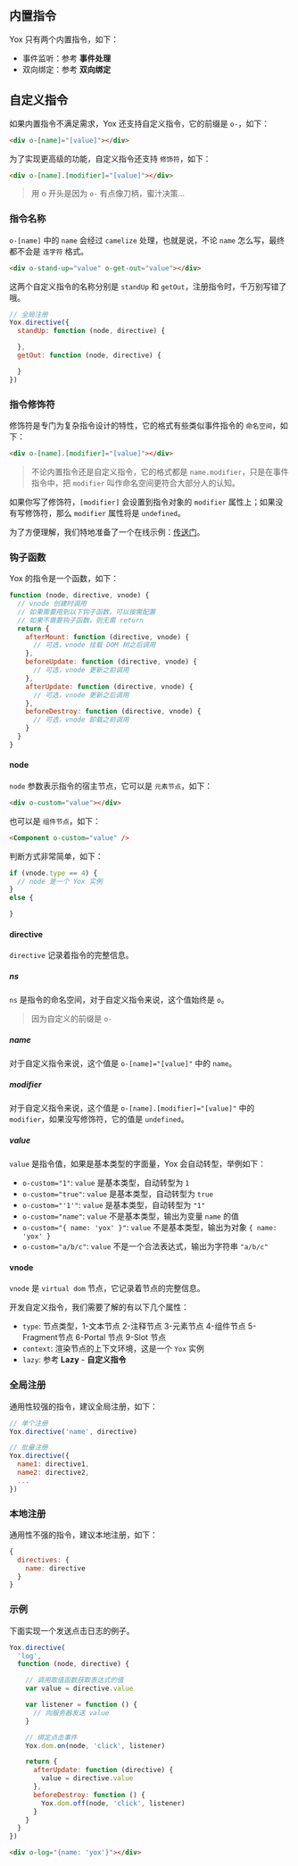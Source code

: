 
## 内置指令

Yox 只有两个内置指令，如下：

* 事件监听：参考 **事件处理**
* 双向绑定：参考 **双向绑定**


## 自定义指令

如果内置指令不满足需求，Yox 还支持自定义指令，它的前缀是 `o-`，如下：

```html
<div o-[name]="[value]"></div>
```

为了实现更高级的功能，自定义指令还支持 `修饰符`，如下：

```html
<div o-[name].[modifier]="[value]"></div>
```

> 用 o 开头是因为 `o-` 有点像刀柄，蜜汁决策...

### 指令名称

`o-[name]` 中的 `name` 会经过 `camelize` 处理，也就是说，不论 `name` 怎么写，最终都不会是 `连字符` 格式。

```html
<div o-stand-up="value" o-get-out="value"></div>
```

这两个自定义指令的名称分别是 `standUp` 和  `getOut`，注册指令时，千万别写错了哦。

```js
// 全局注册
Yox.directive({
  standUp: function (node, directive) {

  },
  getOut: function (node, directive) {

  }
})
```

### 指令修饰符

修饰符是专门为复杂指令设计的特性，它的格式有些类似事件指令的 `命名空间`，如下：

```html
<div o-[name].[modifier]="[value]"></div>
```

> 不论内置指令还是自定义指令，它的格式都是 `name.modifier`，只是在事件指令中，把 `modifier` 叫作命名空间更符合大部分人的认知。

如果你写了修饰符，`[modifier]` 会设置到指令对象的 `modifier` 属性上；如果没有写修饰符，那么 `modifier` 属性将是 `undefined`。

为了方便理解，我们特地准备了一个在线示例：[传送门](http://jsrun.net/8jyKp/edit)。


### 钩子函数

Yox 的指令是一个函数，如下：

```js
function (node, directive, vnode) {
  // vnode 创建时调用
  // 如果需要用到以下钩子函数，可以按需配置
  // 如果不需要钩子函数，则无需 return
  return {
    afterMount: function (directive, vnode) {
      // 可选，vnode 挂载 DOM 树之后调用
    },
    beforeUpdate: function (directive, vnode) {
      // 可选，vnode 更新之前调用
    },
    afterUpdate: function (directive, vnode) {
      // 可选，vnode 更新之后调用
    },
    beforeDestroy: function (directive, vnode) {
      // 可选，vnode 卸载之前调用
    }
  }
}
```

#### node

`node` 参数表示指令的宿主节点，它可以是 `元素节点`，如下：

```html
<div o-custom="value"></div>
```

也可以是 `组件节点`，如下：

```html
<Component o-custom="value" />
```

判断方式非常简单，如下：

```js
if (vnode.type == 4) {
  // node 是一个 Yox 实例
}
else {

}
```

#### directive

`directive` 记录着指令的完整信息。

##### ns

`ns` 是指令的命名空间，对于自定义指令来说，这个值始终是 `o`。

> 因为自定义的前缀是 `o-`

##### name

对于自定义指令来说，这个值是 `o-[name]="[value]"` 中的 `name`。

##### modifier

对于自定义指令来说，这个值是 `o-[name].[modifier]="[value]"` 中的 `modifier`，如果没写修饰符，它的值是 `undefined`。

##### value

`value` 是指令值，如果是基本类型的字面量，Yox 会自动转型，举例如下：

* `o-custom="1"`: `value` 是基本类型，自动转型为 `1`
* `o-custom="true"`: `value` 是基本类型，自动转型为 `true`
* `o-custom="'1'"`: `value` 是基本类型，自动转型为 `"1"`
* `o-custom="name"`: `value` 不是基本类型，输出为变量 `name` 的值
* `o-custom="{ name: 'yox' }"`: `value` 不是基本类型，输出为对象 `{ name: 'yox' }`
* `o-custom="a/b/c"`: `value` 不是一个合法表达式，输出为字符串 `"a/b/c"`

#### vnode

`vnode` 是 `virtual dom` 节点，它记录着节点的完整信息。

开发自定义指令，我们需要了解的有以下几个属性：

* `type`: 节点类型，1-文本节点 2-注释节点 3-元素节点 4-组件节点 5-Fragment节点 6-Portal 节点 9-Slot 节点
* `context`: 渲染节点的上下文环境，这是一个 `Yox` 实例
* `lazy`: 参考 **Lazy** - **自定义指令**

### 全局注册

通用性较强的指令，建议全局注册，如下：

```js
// 单个注册
Yox.directive('name', directive)

// 批量注册
Yox.directive({
  name1: directive1,
  name2: directive2,
  ...
})
```

### 本地注册

通用性不强的指令，建议本地注册，如下：

```js
{
  directives: {
    name: directive
  }
}
```

### 示例

下面实现一个发送点击日志的例子。

```js
Yox.directive(
  'log',
  function (node, directive) {

    // 调用取值函数获取表达式的值
    var value = directive.value

    var listener = function () {
      // 向服务器发送 value
    }

    // 绑定点击事件
    Yox.dom.on(node, 'click', listener)

    return {
      afterUpdate: function (directive) {
        value = directive.value
      },
      beforeDestroy: function () {
        Yox.dom.off(node, 'click', listener)
      }
    }
  }
})
```

```html
<div o-log="{name: 'yox'}"></div>
```



